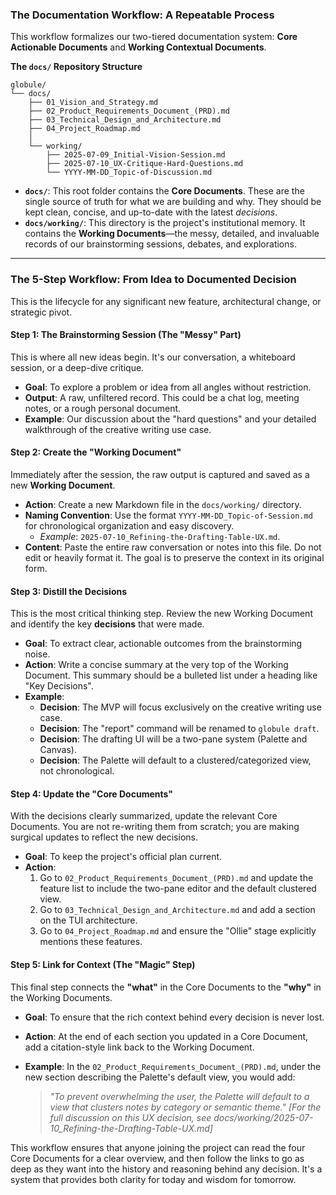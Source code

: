 ### **The Documentation Workflow: A Repeatable Process**

This workflow formalizes our two-tiered documentation system: **Core Actionable Documents** and **Working Contextual Documents**.

**The `docs/` Repository Structure**

```
globule/
└── docs/
    ├── 01_Vision_and_Strategy.md
    ├── 02_Product_Requirements_Document_(PRD).md
    ├── 03_Technical_Design_and_Architecture.md
    ├── 04_Project_Roadmap.md
    │
    └── working/
        ├── 2025-07-09_Initial-Vision-Session.md
        ├── 2025-07-10_UX-Critique-Hard-Questions.md
        └── YYYY-MM-DD_Topic-of-Discussion.md
```

  * **`docs/`**: This root folder contains the **Core Documents**. These are the single source of truth for what we are building and why. They should be kept clean, concise, and up-to-date with the latest *decisions*.
  * **`docs/working/`**: This directory is the project's institutional memory. It contains the **Working Documents**—the messy, detailed, and invaluable records of our brainstorming sessions, debates, and explorations.

-----

### The 5-Step Workflow: From Idea to Documented Decision

This is the lifecycle for any significant new feature, architectural change, or strategic pivot.

#### **Step 1: The Brainstorming Session (The "Messy" Part)**

This is where all new ideas begin. It's our conversation, a whiteboard session, or a deep-dive critique.

  * **Goal**: To explore a problem or idea from all angles without restriction.
  * **Output**: A raw, unfiltered record. This could be a chat log, meeting notes, or a rough personal document.
  * **Example**: Our discussion about the "hard questions" and your detailed walkthrough of the creative writing use case.

#### **Step 2: Create the "Working Document"**

Immediately after the session, the raw output is captured and saved as a new **Working Document**.

  * **Action**: Create a new Markdown file in the `docs/working/` directory.
  * **Naming Convention**: Use the format `YYYY-MM-DD_Topic-of-Session.md` for chronological organization and easy discovery.
      * *Example*: `2025-07-10_Refining-the-Drafting-Table-UX.md`.
  * **Content**: Paste the entire raw conversation or notes into this file. Do not edit or heavily format it. The goal is to preserve the context in its original form.

#### **Step 3: Distill the Decisions**

This is the most critical thinking step. Review the new Working Document and identify the key **decisions** that were made.

  * **Goal**: To extract clear, actionable outcomes from the brainstorming noise.
  * **Action**: Write a concise summary at the very top of the Working Document. This summary should be a bulleted list under a heading like "Key Decisions".
  * **Example**:
      * **Decision**: The MVP will focus exclusively on the creative writing use case.
      * **Decision**: The "report" command will be renamed to `globule draft`.
      * **Decision**: The drafting UI will be a two-pane system (Palette and Canvas).
      * **Decision**: The Palette will default to a clustered/categorized view, not chronological.

#### **Step 4: Update the "Core Documents"**

With the decisions clearly summarized, update the relevant Core Documents. You are not re-writing them from scratch; you are making surgical updates to reflect the new decisions.

  * **Goal**: To keep the project's official plan current.
  * **Action**:
    1.  Go to `02_Product_Requirements_Document_(PRD).md` and update the feature list to include the two-pane editor and the default clustered view.
    2.  Go to `03_Technical_Design_and_Architecture.md` and add a section on the TUI architecture.
    3.  Go to `04_Project_Roadmap.md` and ensure the "Ollie" stage explicitly mentions these features.

#### **Step 5: Link for Context (The "Magic" Step)**

This final step connects the **"what"** in the Core Documents to the **"why"** in the Working Documents.

  * **Goal**: To ensure that the rich context behind every decision is never lost.

  * **Action**: At the end of each section you updated in a Core Document, add a citation-style link back to the Working Document.

  * **Example**: In the `02_Product_Requirements_Document_(PRD).md`, under the new section describing the Palette's default view, you would add:

    > *"To prevent overwhelming the user, the Palette will default to a view that clusters notes by category or semantic theme." [For the full discussion on this UX decision, see docs/working/2025-07-10\_Refining-the-Drafting-Table-UX.md]*

This workflow ensures that anyone joining the project can read the four Core Documents for a clear overview, and then follow the links to go as deep as they want into the history and reasoning behind any decision. It's a system that provides both clarity for today and wisdom for tomorrow.
